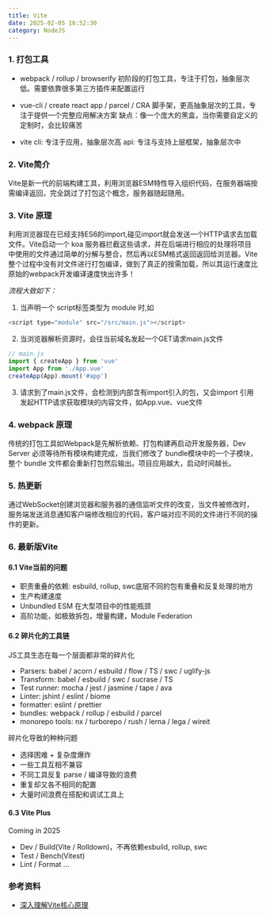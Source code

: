 ```yaml
---
title: Vite
date: 2025-02-05 16:52:30
category: NodeJS
---
```

### 1. 打包工具
- webpack / rollup / browserify
初阶段的打包工具，专注于打包，抽象层次低。需要依靠很多第三方插件来配置运行

- vue-cli / create react app / parcel / CRA
脚手架，更高抽象层次的工具，专注于提供一个完整应用解决方案
缺点：像一个庞大的黑盒，当你需要自定义的定制时，会比较痛苦

- vite
cli: 专注于应用，抽象层次高
api: 专注与支持上层框架，抽象层次中



### 2. Vite简介
Vite是新一代的前端构建工具，利用浏览器ESM特性导入组织代码，在服务器端按需编译返回，完全跳过了打包这个概念，服务器随起随用。




### 3. Vite 原理
利用浏览器现在已经支持ES6的import,碰见import就会发送一个HTTP请求去加载文件。Vite启动一个 koa 服务器拦截这些请求，并在后端进行相应的处理将项目中使用的文件通过简单的分解与整合，然后再以ESM格式返回返回给浏览器。Vite整个过程中没有对文件进行打包编译，做到了真正的按需加载，所以其运行速度比原始的webpack开发编译速度快出许多！

*流程大致如下：*
1. 当声明一个 script标签类型为 module 时,如
```js
<script type="module" src="/src/main.js"></script>
```

2. 当浏览器解析资源时，会往当前域名发起一个GET请求main.js文件
```js
// main.js
import { createApp } from 'vue'
import App from './App.vue'
createApp(App).mount('#app')
```

3. 请求到了main.js文件，会检测到内部含有import引入的包，又会import 引用发起HTTP请求获取模块的内容文件，如App.vue、vue文件









### 4. webpack 原理
传统的打包工具如Webpack是先解析依赖、打包构建再启动开发服务器，Dev Server 必须等待所有模块构建完成，当我们修改了 bundle模块中的一个子模块， 整个 bundle 文件都会重新打包然后输出。项目应用越大，启动时间越长。




### 5. 热更新
通过WebSocket创建浏览器和服务器的通信监听文件的改变，当文件被修改时，服务端发送消息通知客户端修改相应的代码，客户端对应不同的文件进行不同的操作的更新。



### 6. 最新版Vite
#### 6.1 Vite当前的问题
- 职责重叠的依赖: esbuild, rollup, swc底层不同的包有重叠和反复处理的地方
- 生产构建速度
- Unbundled ESM 在大型项目中的性能瓶颈
- 高阶功能，如极致拆包，增量构建，Module Federation





#### 6.2 碎片化的工具链
JS工具生态在每一个层面都非常的碎片化
- Parsers: babel / acorn / esbuild / flow / TS / swc / uglify-js
- Transform: babel / esbuild / swc / sucrase / TS
- Test runner: mocha / jest / jasmine / tape / ava
- Linter: jshint / eslint / biome 
- formatter: eslint / prettier
- bundles: webpack / rollup / esbuild / parcel 
- monorepo tools: nx / turborepo / rush / lerna / lega / wireit



碎片化导致的种种问题
- 选择困难 + 复杂度爆炸
- 一些工具互相不兼容
- 不同工具反复 parse / 编译导致的浪费
- 重复却又各不相同的配置
- 大量时间浪费在搭配和调试工具上



#### 6.3 Vite Plus
Coming in 2025
- Dev / Build(Vite / Rolldown)，不再依赖esbuild, rollup, swc
- Test / Bench(Vitest)
- Lint / Format
...




### 参考资料
- [深入理解Vite核心原理](https://juejin.cn/post/7064853960636989454)